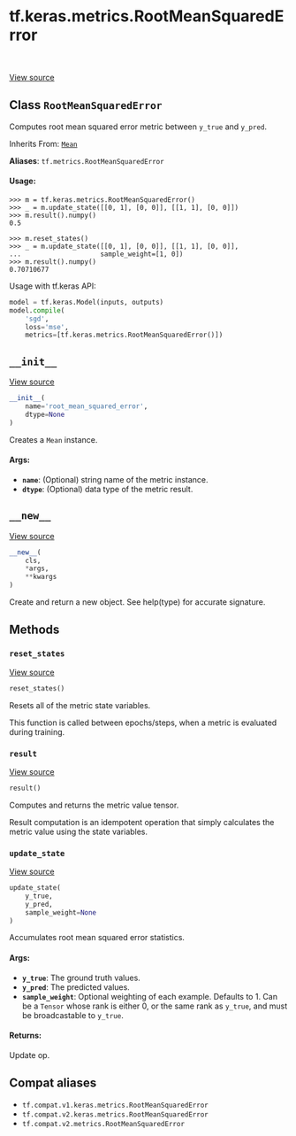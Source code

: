 <div itemscope itemtype="http://developers.google.com/ReferenceObject">
<meta itemprop="name" content="tf.keras.metrics.RootMeanSquaredError" />
<meta itemprop="path" content="Stable" />
<meta itemprop="property" content="__init__"/>
<meta itemprop="property" content="__new__"/>
<meta itemprop="property" content="reset_states"/>
<meta itemprop="property" content="result"/>
<meta itemprop="property" content="update_state"/>
</div>

# tf.keras.metrics.RootMeanSquaredError

<!-- Insert buttons and diff -->

<table class="tfo-notebook-buttons tfo-api" align="left">
</table>

<a target="_blank" href="/code/stable/tensorflow/python/keras/metrics.py">View source</a>



## Class `RootMeanSquaredError`

Computes root mean squared error metric between `y_true` and `y_pred`.

Inherits From: [`Mean`](../../../tf/keras/metrics/Mean.md)

**Aliases**: `tf.metrics.RootMeanSquaredError`

<!-- Placeholder for "Used in" -->


#### Usage:



```
>>> m = tf.keras.metrics.RootMeanSquaredError()
>>> _ = m.update_state([[0, 1], [0, 0]], [[1, 1], [0, 0]])
>>> m.result().numpy()
0.5
```

```
>>> m.reset_states()
>>> _ = m.update_state([[0, 1], [0, 0]], [[1, 1], [0, 0]],
...                    sample_weight=[1, 0])
>>> m.result().numpy()
0.70710677
```

Usage with tf.keras API:

```python
model = tf.keras.Model(inputs, outputs)
model.compile(
    'sgd',
    loss='mse',
    metrics=[tf.keras.metrics.RootMeanSquaredError()])
```

<h2 id="__init__"><code>__init__</code></h2>

<a target="_blank" href="/code/stable/tensorflow/python/keras/metrics.py">View source</a>

``` python
__init__(
    name='root_mean_squared_error',
    dtype=None
)
```

Creates a `Mean` instance.


#### Args:


* <b>`name`</b>: (Optional) string name of the metric instance.
* <b>`dtype`</b>: (Optional) data type of the metric result.

<h2 id="__new__"><code>__new__</code></h2>

<a target="_blank" href="/code/stable/tensorflow/python/keras/metrics.py">View source</a>

``` python
__new__(
    cls,
    *args,
    **kwargs
)
```

Create and return a new object.  See help(type) for accurate signature.




## Methods

<h3 id="reset_states"><code>reset_states</code></h3>

<a target="_blank" href="/code/stable/tensorflow/python/keras/metrics.py">View source</a>

``` python
reset_states()
```

Resets all of the metric state variables.

This function is called between epochs/steps,
when a metric is evaluated during training.

<h3 id="result"><code>result</code></h3>

<a target="_blank" href="/code/stable/tensorflow/python/keras/metrics.py">View source</a>

``` python
result()
```

Computes and returns the metric value tensor.

Result computation is an idempotent operation that simply calculates the
metric value using the state variables.

<h3 id="update_state"><code>update_state</code></h3>

<a target="_blank" href="/code/stable/tensorflow/python/keras/metrics.py">View source</a>

``` python
update_state(
    y_true,
    y_pred,
    sample_weight=None
)
```

Accumulates root mean squared error statistics.


#### Args:


* <b>`y_true`</b>: The ground truth values.
* <b>`y_pred`</b>: The predicted values.
* <b>`sample_weight`</b>: Optional weighting of each example. Defaults to 1. Can be a
  `Tensor` whose rank is either 0, or the same rank as `y_true`, and must
  be broadcastable to `y_true`.


#### Returns:

Update op.






## Compat aliases

* `tf.compat.v1.keras.metrics.RootMeanSquaredError`
* `tf.compat.v2.keras.metrics.RootMeanSquaredError`
* `tf.compat.v2.metrics.RootMeanSquaredError`

